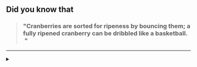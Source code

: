 ## Did you know that

<h3>
  <blockquote>
<!--START_SECTION:debris-->                                                                                                                                              
"Cranberries are sorted for ripeness by bouncing them; a fully ripened cranberry can be dribbled like a basketball.  "
<!--END_SECTION:debris-->
  </blockquote>
</h3>

-----

<details>
  <summary></summary>

<img src="https://github-readme-stats.vercel.app/api?show_icons=true&hide=issues&username=ekickx"> <img src="https://github-readme-stats.vercel.app/api/top-langs/?layout=compact&username=ekickx">

</details>

